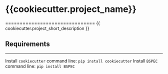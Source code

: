 # {{cookiecutter.project_name}}
===============================
{{ cookiecutter.project_short_description }}

## Requirements
------------
Install `cookiecutter` command line: `pip install cookiecutter`
Install `BSPEC` command line: `pip install BSPEC`